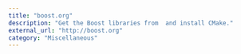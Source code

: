 ```yaml
---
title: "boost.org"
description: "Get the Boost libraries from  and install CMake."
external_url: "http://boost.org"
category: "Miscellaneous"
---
```

